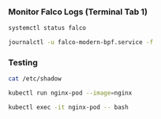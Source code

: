 
### Monitor Falco Logs (Terminal Tab 1)
```sh
systemctl status falco 

journalctl -u falco-modern-bpf.service -f
```
### Testing
```sh
cat /etc/shadow

kubectl run nginx-pod --image=nginx

kubectl exec -it nginx-pod -- bash
```

